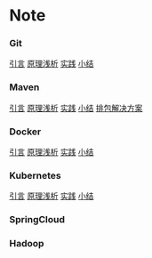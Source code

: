 #  Note

### Git
[引言](./note/Git/Git引言.md)
[原理浅析](./note/Git)
[实践](./note/Git)
[小结](./note/Git)
[](./note/Git)

### Maven
[引言](./note/Maven)
[原理浅析](./note/Maven)
[实践](./note/Maven)
[小结](./note/Maven)
[排包解决方案](./note/Maven)

### Docker
[引言](./note/Docker)
[原理浅析](./note/Docker)
[实践](./note/Docker)
[小结](./note/Docker)

### Kubernetes
[引言](./note/引言)
[原理浅析](./note/原理浅析)
[实践](./note/实践)
[小结](./note/小结)

### SpringCloud
[](./note/)

### Hadoop
[](./note/)
 